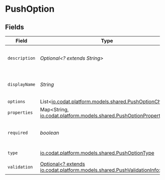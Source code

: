 # PushOption


## Fields

| Field                                                                                                               | Type                                                                                                                | Required                                                                                                            | Description                                                                                                         |
| ------------------------------------------------------------------------------------------------------------------- | ------------------------------------------------------------------------------------------------------------------- | ------------------------------------------------------------------------------------------------------------------- | ------------------------------------------------------------------------------------------------------------------- |
| `description`                                                                                                       | *Optional<? extends String>*                                                                                        | :heavy_minus_sign:                                                                                                  | A description of the property.                                                                                      |
| `displayName`                                                                                                       | *String*                                                                                                            | :heavy_check_mark:                                                                                                  | The property's display name.                                                                                        |
| `options`                                                                                                           | List<[io.codat.platform.models.shared.PushOptionChoice](../../models/shared/PushOptionChoice.md)>                   | :heavy_minus_sign:                                                                                                  | N/A                                                                                                                 |
| `properties`                                                                                                        | Map<String, [io.codat.platform.models.shared.PushOptionProperty](../../models/shared/PushOptionProperty.md)>        | :heavy_minus_sign:                                                                                                  | N/A                                                                                                                 |
| `required`                                                                                                          | *boolean*                                                                                                           | :heavy_check_mark:                                                                                                  | The property is required if `True`.                                                                                 |
| `type`                                                                                                              | [io.codat.platform.models.shared.PushOptionType](../../models/shared/PushOptionType.md)                             | :heavy_check_mark:                                                                                                  | The option type.                                                                                                    |
| `validation`                                                                                                        | [Optional<? extends io.codat.platform.models.shared.PushValidationInfo>](../../models/shared/PushValidationInfo.md) | :heavy_minus_sign:                                                                                                  | N/A                                                                                                                 |